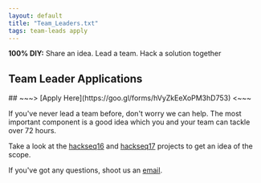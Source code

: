 ```yaml
---
layout: default
title: "Team_Leaders.txt"
tags: team-leads apply
---
```


**100% DIY:** Share an idea. Lead a team. Hack a solution together

## Team Leader Applications

<div></div>
## ~~~> [Apply Here](https://goo.gl/forms/hVyZkEeXoPM3hD753) <~~~
<div></div>

If you've never lead a team before, don't worry we can help. The most important component is a good idea which you and your team can tackle over 72 hours.

Take a look at the [hackseq16](http://hackseq.com/hs16) and [hackseq17](http://hackseq.com/hs16) projects to get an idea of the scope.

If you've got any questions, shoot us an [email](mailto:hackseq@gmail.com).
